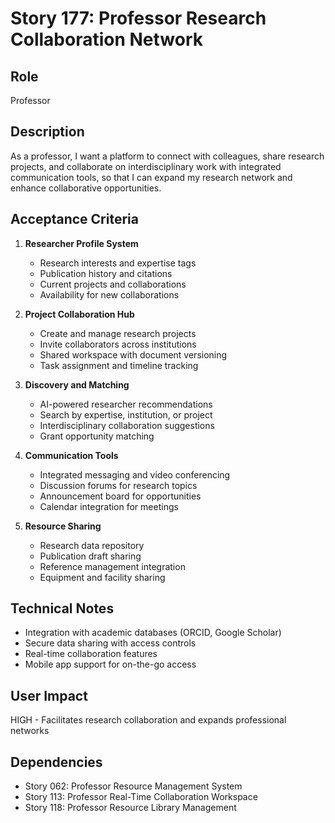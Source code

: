 # Story 177: Professor Research Collaboration Network

## Role
Professor

## Description
As a professor, I want a platform to connect with colleagues, share research projects, and collaborate on interdisciplinary work with integrated communication tools, so that I can expand my research network and enhance collaborative opportunities.

## Acceptance Criteria
1. **Researcher Profile System**
   - Research interests and expertise tags
   - Publication history and citations
   - Current projects and collaborations
   - Availability for new collaborations

2. **Project Collaboration Hub**
   - Create and manage research projects
   - Invite collaborators across institutions
   - Shared workspace with document versioning
   - Task assignment and timeline tracking

3. **Discovery and Matching**
   - AI-powered researcher recommendations
   - Search by expertise, institution, or project
   - Interdisciplinary collaboration suggestions
   - Grant opportunity matching

4. **Communication Tools**
   - Integrated messaging and video conferencing
   - Discussion forums for research topics
   - Announcement board for opportunities
   - Calendar integration for meetings

5. **Resource Sharing**
   - Research data repository
   - Publication draft sharing
   - Reference management integration
   - Equipment and facility sharing

## Technical Notes
- Integration with academic databases (ORCID, Google Scholar)
- Secure data sharing with access controls
- Real-time collaboration features
- Mobile app support for on-the-go access

## User Impact
HIGH - Facilitates research collaboration and expands professional networks

## Dependencies
- Story 062: Professor Resource Management System
- Story 113: Professor Real-Time Collaboration Workspace
- Story 118: Professor Resource Library Management